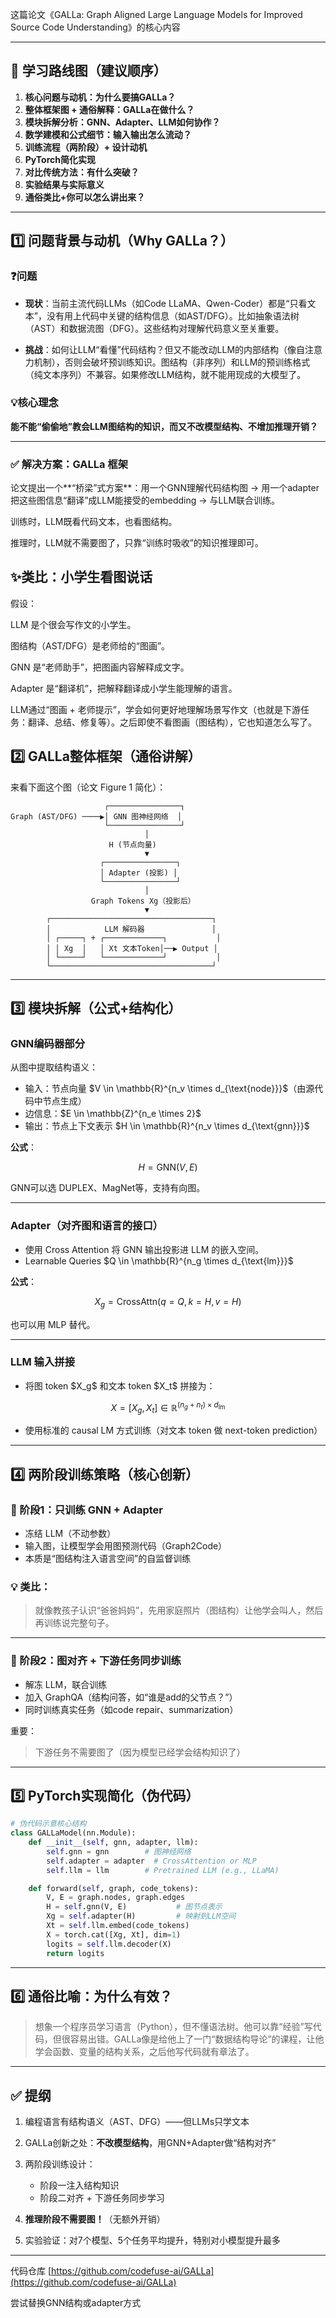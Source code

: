 这篇论文《GALLa: Graph Aligned Large Language Models for Improved Source Code Understanding》的核心内容

---

## 🧭 学习路线图（建议顺序）

1. **核心问题与动机：为什么要搞GALLa？**
2. **整体框架图 + 通俗解释：GALLa在做什么？**
3. **模块拆解分析：GNN、Adapter、LLM如何协作？**
4. **数学建模和公式细节：输入输出怎么流动？**
5. **训练流程（两阶段）+ 设计动机**
6. **PyTorch简化实现**
7. **对比传统方法：有什么突破？**
8. **实验结果与实际意义**
9. **通俗类比+你可以怎么讲出来？**

---

## 1️⃣ 问题背景与动机（Why GALLa？）

### ❓问题

* **现状**：当前主流代码LLMs（如Code LLaMA、Qwen-Coder）都是“只看文本”，没有用上代码中关键的结构信息（如AST/DFG）。比如抽象语法树（AST）和数据流图（DFG）。这些结构对理解代码意义至关重要。

* **挑战**：如何让LLM“看懂”代码结构？但又不能改动LLM的内部结构（像自注意力机制），否则会破坏预训练知识。图结构（非序列）和LLM的预训练格式（纯文本序列）不兼容。如果修改LLM结构，就不能用现成的大模型了。

### 💡核心理念

**能不能“偷偷地”教会LLM图结构的知识，而又不改模型结构、不增加推理开销？**

---
### ✅ 解决方案：GALLa 框架
论文提出一个**“桥梁”式方案**：用一个GNN理解代码结构图 → 用一个adapter把这些图信息“翻译”成LLM能接受的embedding → 与LLM联合训练。

训练时，LLM既看代码文本，也看图结构。

推理时，LLM就不需要图了，只靠“训练时吸收”的知识推理即可。

## ✨类比：小学生看图说话
假设：

LLM 是个很会写作文的小学生。

图结构（AST/DFG）是老师给的“图画”。

GNN 是“老师助手”，把图画内容解释成文字。

Adapter 是“翻译机”，把解释翻译成小学生能理解的语言。

LLM通过“图画 + 老师提示”，学会如何更好地理解场景写作文（也就是下游任务：翻译、总结、修复等）。之后即使不看图画（图结构），它也知道怎么写了。

## 2️⃣ GALLa整体框架（通俗讲解）

来看下面这个图（论文 Figure 1 简化）：

```
                     ┌────────────────┐
Graph (AST/DFG) ────▶│ GNN 图神经网络  │
                     └────────────────┘
                              │
                      H (节点向量)
                              ▼
                    ┌────────────────┐
                    │ Adapter (投影) │
                    └────────────────┘
                              │
                  Graph Tokens Xg（投影后）
                              ▼
        ┌────────────────────────────────────┐
        │            LLM 解码器               │
        │ ┌─────┐ + ┌─────────────┐           │
        │ │ Xg  │   │ Xt 文本Token│──▶ Output │
        │ └─────┘   └─────────────┘           │
        └────────────────────────────────────┘
```

---

## 3️⃣ 模块拆解（公式+结构化）

### GNN编码器部分

从图中提取结构语义：

* 输入：节点向量 \$V \in \mathbb{R}^{n\_v \times d\_{\text{node}}}\$（由源代码中节点生成）
* 边信息：\$E \in \mathbb{Z}^{n\_e \times 2}\$
* 输出：节点上下文表示 \$H \in \mathbb{R}^{n\_v \times d\_{\text{gnn}}}\$

**公式**：

$$
H = \text{GNN}(V, E)
$$

GNN可以选 DUPLEX、MagNet等，支持有向图。

---

### Adapter（对齐图和语言的接口）

* 使用 Cross Attention 将 GNN 输出投影进 LLM 的嵌入空间。
* Learnable Queries \$Q \in \mathbb{R}^{n\_g \times d\_{\text{lm}}}\$

**公式**：

$$
X_g = \text{CrossAttn}(q=Q, k=H, v=H)
$$

也可以用 MLP 替代。

---

### LLM 输入拼接

* 将图 token \$X\_g\$ 和文本 token \$X\_t\$ 拼接为：

$$
X = [X_g, X_t] \in \mathbb{R}^{(n_g + n_t) \times d_{\text{lm}}}
$$

* 使用标准的 causal LM 方式训练（对文本 token 做 next-token prediction）

---

## 4️⃣ 两阶段训练策略（核心创新）

### 🧩 阶段1：只训练 GNN + Adapter

* 冻结 LLM（不动参数）
* 输入图，让模型学会用图预测代码（Graph2Code）
* 本质是“图结构注入语言空间”的自监督训练

### 💡 类比：

> 就像教孩子认识“爸爸妈妈”，先用家庭照片（图结构）让他学会叫人，然后再训练说完整句子。

---

### 🔗 阶段2：图对齐 + 下游任务同步训练

* 解冻 LLM，联合训练
* 加入 GraphQA（结构问答，如“谁是add的父节点？”）
* 同时训练真实任务（如code repair、summarization）

重要：

> 下游任务不需要图了（因为模型已经学会结构知识了）

---

## 5️⃣ PyTorch实现简化（伪代码）

```python
# 伪代码示意核心结构
class GALLaModel(nn.Module):
    def __init__(self, gnn, adapter, llm):
        self.gnn = gnn        # 图神经网络
        self.adapter = adapter  # CrossAttention or MLP
        self.llm = llm        # Pretrained LLM (e.g., LLaMA)

    def forward(self, graph, code_tokens):
        V, E = graph.nodes, graph.edges
        H = self.gnn(V, E)           # 图节点表示
        Xg = self.adapter(H)         # 映射到LLM空间
        Xt = self.llm.embed(code_tokens)
        X = torch.cat([Xg, Xt], dim=1)
        logits = self.llm.decoder(X)
        return logits
```

---

## 6️⃣ 通俗比喻：为什么有效？

> 想象一个程序员学习语言（Python），但不懂语法树。他可以靠“经验”写代码，但很容易出错。GALLa像是给他上了一门“数据结构导论”的课程，让他学会函数、变量的结构关系，之后他写代码就有章法了。

---

## ✅ 提纲

1. 编程语言有结构语义（AST、DFG）——但LLMs只学文本
2. GALLa创新之处：**不改模型结构**，用GNN+Adapter做“结构对齐”
3. 两阶段训练设计：

   * 阶段一注入结构知识
   * 阶段二对齐 + 下游任务同步学习
4. **推理阶段不需要图！**（无额外开销）
5. 实验验证：对7个模型、5个任务平均提升，特别对小模型提升最多

---



代码仓库 [https://github.com/codefuse-ai/GALLa](https://github.com/codefuse-ai/GALLa)

尝试替换GNN结构或adapter方式

